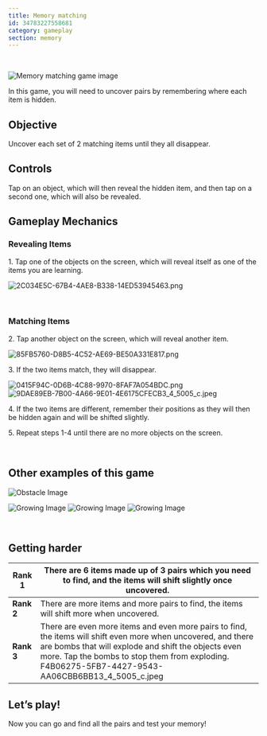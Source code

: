 ```yaml
---
title: Memory matching
id: 34783227558681
category: gameplay
section: memory
---
```

 


![Memory matching game image](https://help.studycat.com/hc/article_attachments/34783202572569)


In this game, you will need to uncover pairs by remembering where each item is hidden.


## Objective


Uncover each set of 2 matching items until they all disappear.


## Controls


Tap on an object, which will then reveal the hidden item, and then tap on a second one, which will also be revealed.


## Gameplay Mechanics


### Revealing Items


1\. Tap one of the objects on the screen, which will reveal itself as one of the items you are learning.


![2C034E5C-67B4-4AE8-B338-14ED53945463.png](https://help.studycat.com/hc/article_attachments/34783202572569)


 


### Matching Items


2\. Tap another object on the screen, which will reveal another item.


![85FB5760-D8B5-4C52-AE69-BE50A331E817.png](https://help.studycat.com/hc/article_attachments/34783227455641)


3\. If the two items match, they will disappear.


![0415F94C-0D6B-4C88-9970-8FAF7A054BDC.png](https://help.studycat.com/hc/article_attachments/34783202585497) ![9DAE89EB-7B00-4A66-9E01-4E6175CFECB3_4_5005_c.jpeg](https://help.studycat.com/hc/article_attachments/34783202588569)


4\. If the two items are different, remember their positions as they will then be hidden again and will be shifted slightly.


5\. Repeat steps 1\-4 until there are no more objects on the screen.


 


## Other examples of this game


![Obstacle Image](https://help.studycat.com/hc/article_attachments/34783227488537)


![Growing Image](https://help.studycat.com/hc/article_attachments/34783227493913) ![Growing Image](https://help.studycat.com/hc/article_attachments/34783202605977) ![Growing Image](https://help.studycat.com/hc/article_attachments/34783202616089)


 


## Getting harder




| **Rank 1** | There are 6 items made up of 3 pairs which you need to find, and the items will shift slightly once uncovered. |
| --- | --- |
| **Rank 2** | There are more items and more pairs to find, the items will shift more when uncovered. |
| **Rank 3** | There are even more items and even more pairs to find, the items will shift even more when uncovered, and there are bombs that will explode and shift the objects even more. Tap the bombs to stop them from exploding. F4B06275-5FB7-4427-9543-AA06CBB6BB13_4_5005_c.jpeg |


## 


## **Let’s play!**


Now you can go and find all the pairs and test your memory!


 

